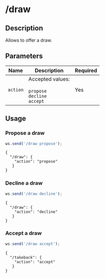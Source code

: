 # /draw

## Description

Allows to offer a draw.

## Parameters

| Name | Description | Required |
| ---- | ----------- | -------- |
| `action` | Accepted values:<br/><br/>`propose`<br/>`decline`<br/>`accept` | Yes |

## Usage

### Propose a draw

```js
ws.send('/draw propose');
```

```text
{
  "/draw": {
    "action": "propose"
   }
}
```

### Decline a draw

```js
ws.send('/draw decline');
```

```text
{
  "/draw": {
    "action": "decline"
   }
}
```

### Accept a draw

```js
ws.send('/draw accept');
```

```text
{
  "/takeback": {
    "action": "accept"
   }
}
```
